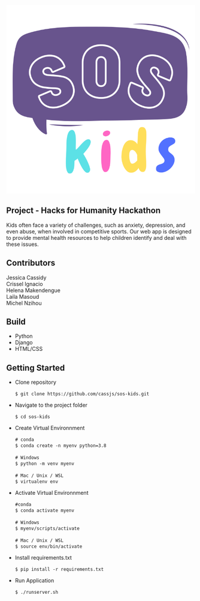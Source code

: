 ![](soskids/static/images/sos-kids.svg)

## Project - Hacks for Humanity Hackathon
Kids often face a variety of challenges, such as anxiety, depression, and even abuse, when involved in competitive sports. Our web app is designed to provide mental health resources to help children identify and deal with these issues. 

## Contributors
Jessica Cassidy \
Crissel Ignacio \
Helena Makendengue \
Laila Masoud \
Michel Nzihou 

## Build
- Python
- Django
- HTML/CSS

## **Getting Started**
* Clone repository

      $ git clone https://github.com/cassjs/sos-kids.git
    
* Navigate to the project folder

      $ cd sos-kids
      
* Create Virtual Environnment

      # conda
      $ conda create -n myenv python=3.8
      
      # Windows
      $ python -m venv myenv
      
      # Mac / Unix / WSL
      $ virtualenv env

* Activate Virtual Environnment

      #conda
      $ conda activate myenv
      
      # Windows
      $ myenv/scripts/activate
      
      # Mac / Unix / WSL
      $ source env/bin/activate
      
* Install requirements.txt

      $ pip install -r requirements.txt
      
* Run Application

      $ ./runserver.sh
